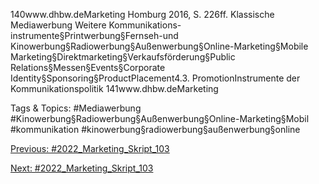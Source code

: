 140www.dhbw.deMarketing
Homburg 2016, S. 226ff.
Klassische Mediawerbung
Weitere Kommunikations-instrumente§Printwerbung§Fernseh-und Kinowerbung§Radiowerbung§Außenwerbung§Online-Marketing§Mobile Marketing§Direktmarketing§Verkaufsförderung§Public Relations§Messen§Events§Corporate Identity§Sponsoring§ProductPlacement4.3. PromotionInstrumente der Kommunikationspolitik
141www.dhbw.deMarketing

   Tags & Topics:
   #Mediawerbung
   #Kinowerbung§Radiowerbung§Außenwerbung§Online-Marketing§Mobil
   #kommunikation
   #kinowerbung§radiowerbung§außenwerbung§online

[Previous: #2022_Marketing_Skript_103](2022_Marketing_Skript_103.md)

[Next: #2022_Marketing_Skript_103](2022_Marketing_Skript_103.md)